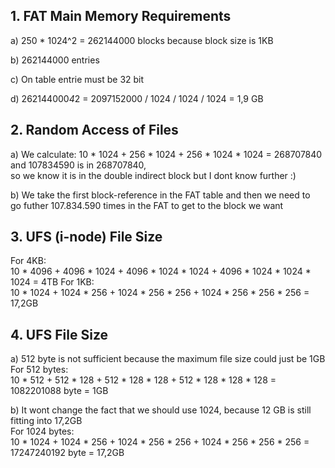 ## 1. FAT Main Memory Requirements
a)  250 * 1024^2 = 262144000 blocks because block size is 1KB

b)  262144000 entries

c)  On table entrie must be 32 bit

d)  262144000*4*2 = 2097152000 / 1024 / 1024 / 1024 = 1,9 GB

## 2. Random Access of Files
a) We calculate: 10 * 1024 + 256 * 1024 + 256 * 1024 * 1024 = 268707840 and 107834590 is in 268707840, \
  so we know it is in the double indirect block but I dont know further :)

b) We take the first block-reference in the FAT table and then we need to \
  go futher 107.834.590 times in the FAT to get to the block we want

## 3. UFS (i-node) File Size
  For 4KB: \
    10 * 4096 + 4096 * 1024 + 4096 * 1024 * 1024 + 4096 * 1024 * 1024 * 1024 = 4TB
  For 1KB: \
    10 * 1024 + 1024 * 256 + 1024 * 256 * 256 + 1024 * 256 * 256 * 256 = 17,2GB

## 4. UFS File Size
a)  512 byte is not sufficient because the maximum file size could just be 1GB \
  For 512 bytes:\
    10 * 512 + 512 * 128 + 512 * 128 * 128 + 512 * 128 * 128 * 128 = 1082201088 byte = 1GB

b)  It wont change the fact that we should use 1024, because 12 GB is still fitting into 17,2GB \
  For 1024 bytes: \
    10 * 1024 + 1024 * 256 + 1024 * 256 * 256 + 1024 * 256 * 256 * 256 = 17247240192 byte = 17,2GB
